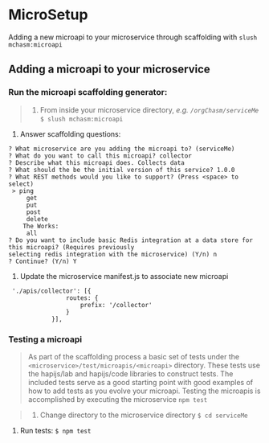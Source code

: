 MicroSetup
=============================================================================
Adding a new microapi to your microservice through scaffolding with `slush mchasm:microapi`

## Adding a microapi to your microservice 


### Run the microapi scaffolding generator:

>1. From inside your microservice directory, _e.g. `/orgChasm/serviceMe`_
```$ slush mchasm:microapi```
1. Answer scaffolding questions:
```
? What microservice are you adding the microapi to? (serviceMe)
? What do you want to call this microapi? collector
? Describe what this microapi does. Collects data
? What should the be the initial version of this service? 1.0.0
? What REST methods would you like to support? (Press <space> to select)
 > ping
     get
     put
     post
     delete
    The Works:
     all
? Do you want to include basic Redis integration at a data store for this microapi? (Requires previously 
selecting redis integration with the microservice) (Y/n) n 
? Continue? (Y/n) Y
```
1. Update the microservice manifest.js to associate new microapi
```            
 './apis/collector': [{
                routes: {
                    prefix: '/collector'
                }
            }],
 ``` 
 
### Testing a microapi 
>As part of the scaffolding process a basic set of tests under the `<microservice>/test/microapis/<microapi>` directory. 
These tests use the hapijs/lab and hapijs/code libraries to construct tests. The included tests serve as a good starting
 point with good examples of how to add tests as you evolve your microapi. Testing the microapis is accomplished by 
 executing the microservice `npm test`

>1. Change directory to the microservice directory
``` $ cd serviceMe ```
1. Run tests:
``` $ npm test ```


